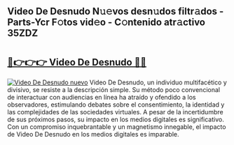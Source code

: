 ## Video De Desnudo N𝚞𝚎vos desn𝚞dos filtr𝚊dos - Parts-Ycr F𝚘tos vid𝚎o - C𝚘ntenido atr𝚊ctivo 35ZDZ

# <h2><a href="http://mb4v9l.tromn.icu/?c=Video+De+Desnudo">🔗👉👉👉 Video De Desnudo 🔗🔗</a></h2>

[![Video De Desnudo nuevo](https://i.imgur.com/pEAQMta.gif)](http://mb4v9l.tromn.icu/?c=Video+De+Desnudo)
Video De Desnudo, un individuo multifacético y divisivo, se resiste a la descripción simple. Su método poco convencional de interactuar con audiencias en línea ha atraído y ofendido a los observadores, estimulando debates sobre el consentimiento, la identidad y las complejidades de las sociedades virtuales. A pesar de la incertidumbre de sus próximos pasos, su impacto en los medios digitales es significativo. Con un compromiso inquebrantable y un magnetismo innegable, el impacto de Video De Desnudo en los medios digitales es imparable.
